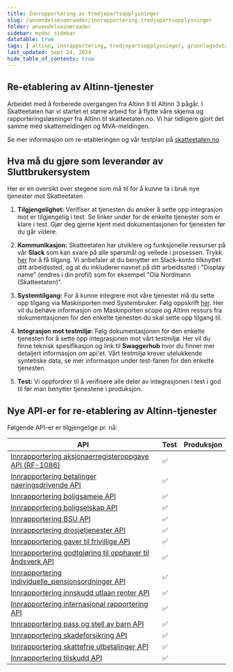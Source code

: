 ```yaml
---
title: Innrapportering av tredjepartsopplysninger
slug: /anvendelsesomraader/innrapportering-tredjepartsopplysninger
folder: anvendelsesomraader
sidebar: mydoc_sidebar
datatable: true
tags: [ altinn, innrapportering, tredjepartsopplysninger, grunnlagsdata ]
last_updated: Sept 24, 2024
hide_table_of_contents: true
---
```


## Re-etablering av Altinn-tjenester

Arbeidet med å forberede overgangen fra Altinn II til Altinn 3 pågår. I Skatteetaten har vi startet et større arbeid for
å flytte våre skjema og rapporteringsløsninger fra Altinn til skatteetaten.no. Vi har tidligere gjort det samme med
skattemeldingen og MVA-meldingen.

Se mer informasjon om re-etableringen og vår testplan
på [skatteetaten.no](https://www.skatteetaten.no/bedrift-og-organisasjon/reetableringaltinn/)

## Hva må du gjøre som leverandør av Sluttbrukersystem

Her er en oversikt over stegene som må til for å kunne ta i bruk nye tjenester mot Skatteetaten

1. **Tilgjengelighet:** Verifiser at tjenesten du ønsker å sette opp integrasjon mot er tilgjengelig i test. Se linker under for de enkelte tjenester som er klare i test.
   Gjør deg gjerne kjent med dokumentasjonen for tjenesten før du går videre.

2. **Kommunikasjon:** Skatteetaten har utviklere og funksjonelle ressurser på vår **Slack** som kan svare på alle spørsmål og veilede i prosessen.
   Trykk [her](https://join.slack.com/t/skatteetaten/shared_invite/zt-2yvnsfetg-yuDEBJkcuj5n8KSyZi9yBg) for å få tilgang.
   Vi anbefaler at du benytter en Slack-konto tilknyttet ditt arbeidssted, og at du inkluderer navnet på ditt arbeidssted i "Display name" (endres i din profil) som for eksempel "Ola Nordmann (Skatteetaten)".

3. **Systemtilgang:** For å kunne integrere mot våre tjenester må du sette opp tilgang via Maskinporten med Systembruker. Følg oppskrift [her](../om/systembruker.md).
   Her vil du behøve informasjon om Maskinporten scope og Altinn ressurs fra dokumentasjonen for den enkelte tjenesten du skal sette opp tilgang til.

4. **Integrasjon mot testmiljø:** Følg dokumentasjonen for den enkelte tjenesten for å sette opp integrasjonen mot vårt testmiljø. Her vil du finne teknisk spesifikasjon og link til **Swaggerhub** hvor du finner mer detaljert informasjon om api'et.
   Vårt testmiljø krever utelukkende syntetiske data, se mer informasjon under test-fanen for den enkelte tjenesten.

5. **Test:** Vi oppfordrer til å verifisere alle deler av integrasjonen i test i god til før man benytter tjenestene i produksjon.


## Nye API-er for re-etablering av Altinn-tjenester

Følgende API-er er tilgjengelige pr. nå:

| API                                                                                                           | Test               | Produksjon |
|---------------------------------------------------------------------------------------------------------------|--------------------|------------|
| [Innrapportering aksjonaerregisteroppgave API (RF-1086)](../api/innrapportering-aksjonaerregisteroppgave.md)  | :white_check_mark: |            |
| [Innrapportering betalinger naeringsdrivende API](../api/innrapportering-betalingernaeringsdrivende.md)       | :white_check_mark: |            |
| [Innrapportering boligsameie API](../api/innrapportering-boligsameie.md)                                      | :white_check_mark: |            |
| [Innrapportering boligselskap API](../api/innrapportering-boligselskap.md)                                    | :white_check_mark: |            |
| [Innrapportering BSU API](../api/innrapportering-bsu.md)                                                      | :white_check_mark: |            |
| [Innrapportering drosjetjenester API](../api/innrapportering-drosjetjenester.md)                              | :white_check_mark: |            |
| [Innrapportering gaver til frivillige API](../api/innrapportering-gavertilfrivillige.md)                      | :white_check_mark: |            |
| [Innrapportering godtgjøring til opphaver til åndsverk API](../api/innrapportering-aandsverk.md)              | :white_check_mark: |            |
| [Innrapportering individuelle_pensjonsordninger API](../api/innrapportering-individuellepensjonsordninger.md) | :white_check_mark: |            |
| [Innrapportering innskudd utlaan renter API](../api/innrapportering-innskuddutlaanrenter.md)                  | :white_check_mark: |            |
| [Innrapportering internasjonal rapportering API](../api/innrapportering-internasjonalrapportering.md)         | :white_check_mark: |            |
| [Innrapportering pass og stell av barn API](../api/innrapportering-passogstell.md)                            | :white_check_mark: |            |
| [Innrapportering skadeforsikring API](../api/innrapportering-skadeforsikring.md)                              | :white_check_mark: |            |
| [Innrapportering skattefrie utbetalinger API](../api/innrapportering-skattefrieutbetalinger.md)               | :white_check_mark: |            |
| [Innrapportering tilskudd API](../api/innrapportering-tilskudd.md)                                            | :white_check_mark: |            |


